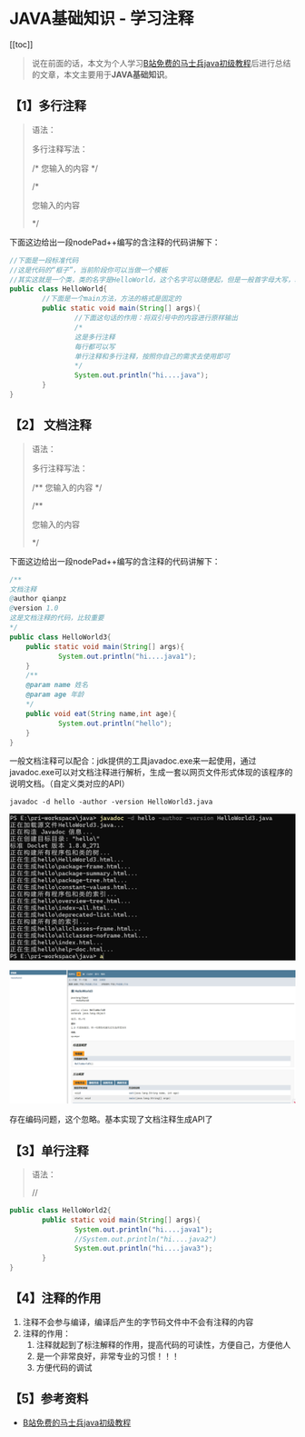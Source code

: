 # JAVA基础知识 \- 学习注释

[[toc]]

> 说在前面的话，本文为个人学习[B站免费的马士兵java初级教程](https://www.bilibili.com/video/BV1RK4y1g7A5/?spm_id_from=333.337.search-card.all.click&vd_source=65c7f6924d2d8ba5fa0d4c448818e08a)后进行总结的文章，本文主要用于<b>JAVA基础知识</b>。

## 【1】多行注释

> 语法：
>
> 多行注释写法：
>
> /*  您输入的内容 */
>
> /*
>
> 您输入的内容
>
> */

下面这边给出一段nodePad++编写的含注释的代码讲解下：

``` java
//下面是一段标准代码
//这是代码的“框子”，当前阶段你可以当做一个模板
//其实这就是一个类，类的名字是HelloWorld，这个名字可以随便起，但是一般首字母大写，驼峰命名，见名知意
public class HelloWorld{
        //下面是一个main方法，方法的格式是固定的
        public static void main(String[] args){
                //下面这句话的作用：将双引号中的内容进行原样输出
                /*
                这是多行注释
                每行都可以写
                单行注释和多行注释，按照你自己的需求去使用即可
                */
                System.out.println("hi....java");
        }
}
```

## 【2】 文档注释

> 语法：
>
> 多行注释写法：
>
> /** 您输入的内容 */
>
> /**
>
> 您输入的内容
>
> */

下面这边给出一段nodePad++编写的含注释的代码讲解下：

``` java
/**
文档注释
@author qianpz
@version 1.0
这是文档注释的代码，比较重要
*/
public class HelloWorld3{
	public static void main(String[] args){
			System.out.println("hi....java1");
	}
	/**
	@param name 姓名
	@param age 年龄
	*/
	public void eat(String name,int age){
			System.out.println("hello");
	}
}
```

一般文档注释可以配合：jdk提供的工具javadoc.exe来一起使用，通过javadoc.exe可以对文档注释进行解析，生成一套以网页文件形式体现的该程序的说明文档。（自定义类对应的API）

``` shell
javadoc -d hello -author -version HelloWorld3.java
```

![image-20241031180316012](../../../../.vuepress/public/images/image-20241031180316012.png)

![image-20241031180358241](../../../../.vuepress/public/images/image-20241031180358241.png)

存在编码问题，这个忽略。基本实现了文档注释生成API了

## 【3】单行注释

> 语法：
>
> // 

``` java
public class HelloWorld2{
        public static void main(String[] args){	
                System.out.println("hi....java1");
                //System.out.println("hi....java2")
                System.out.println("hi....java3");
        }
}
```

## 【4】注释的作用

1. 注释不会参与编译，编译后产生的字节码文件中不会有注释的内容
2. 注释的作用：
   1. 注释就起到了标注解释的作用，提高代码的可读性，方便自己，方便他人
   2. 是一个非常良好，非常专业的习惯！！！
   3. 方便代码的调试

## 【5】参考资料

- [B站免费的马士兵java初级教程](https://www.bilibili.com/video/BV1RK4y1g7A5/?spm_id_from=333.337.search-card.all.click&vd_source=65c7f6924d2d8ba5fa0d4c448818e08a)